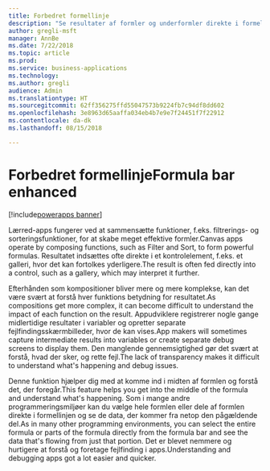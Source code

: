 ```yaml
---
title: Forbedret formellinje
description: "Se resultater af formler og underformler direkte i formellinjen i lærred-apps"
author: gregli-msft
manager: AnnBe
ms.date: 7/22/2018
ms.topic: article
ms.prod: 
ms.service: business-applications
ms.technology: 
ms.author: gregli
audience: Admin
ms.translationtype: HT
ms.sourcegitcommit: 62ff356275ffd55047573b9224fb7c94df8dd602
ms.openlocfilehash: 3e8963d65aaffa034eb4b7e9e7f24451f7f22912
ms.contentlocale: da-dk
ms.lasthandoff: 08/15/2018

---
```

# <a name="formula-bar-enhanced"></a><span data-ttu-id="12c20-103">Forbedret formellinje</span><span class="sxs-lookup"><span data-stu-id="12c20-103">Formula bar enhanced</span></span> 

[!include[powerapps banner](../includes/powerapps.md)]




<span data-ttu-id="12c20-104">Lærred-apps fungerer ved at sammensætte funktioner, f.eks. filtrerings- og sorteringsfunktioner, for at skabe meget effektive formler.</span><span class="sxs-lookup"><span data-stu-id="12c20-104">Canvas apps operate by composing functions, such as Filter and Sort, to form powerful formulas.</span></span> <span data-ttu-id="12c20-105">Resultatet indsættes ofte direkte i et kontrolelement, f.eks. et galleri, hvor det kan fortolkes yderligere.</span><span class="sxs-lookup"><span data-stu-id="12c20-105">The result is often fed directly into a control, such as a gallery, which may interpret it further.</span></span>

<span data-ttu-id="12c20-106">Efterhånden som kompositioner bliver mere og mere komplekse, kan det være svært at forstå hver funktions betydning for resultatet.</span><span class="sxs-lookup"><span data-stu-id="12c20-106">As compositions get more complex, it can become difficult to understand the impact of each function on the result.</span></span> <span data-ttu-id="12c20-107">Appudviklere registrerer nogle gange midlertidige resultater i variabler og opretter separate fejlfindingsskærmbilleder, hvor de kan vises.</span><span class="sxs-lookup"><span data-stu-id="12c20-107">App makers will sometimes capture intermediate results into variables or create separate debug screens to display them.</span></span> <span data-ttu-id="12c20-108">Den manglende gennemsigtighed gør det svært at forstå, hvad der sker, og rette fejl.</span><span class="sxs-lookup"><span data-stu-id="12c20-108">The lack of transparency makes it difficult to understand what's happening and debug issues.</span></span>

<span data-ttu-id="12c20-109">Denne funktion hjælper dig med at komme ind i midten af formlen og forstå det, der foregår.</span><span class="sxs-lookup"><span data-stu-id="12c20-109">This feature helps you get into the middle of the formula and understand what's happening.</span></span> <span data-ttu-id="12c20-110">Som i mange andre programmeringsmiljøer kan du vælge hele formlen eller dele af formlen direkte i formellinjen og se de data, der kommer fra netop den pågældende del.</span><span class="sxs-lookup"><span data-stu-id="12c20-110">As in many other programming environments, you can select the entire formula or parts of the formula directly from the formula bar and see the data that's flowing from just that portion.</span></span> <span data-ttu-id="12c20-111">Det er blevet nemmere og hurtigere at forstå og foretage fejlfinding i apps.</span><span class="sxs-lookup"><span data-stu-id="12c20-111">Understanding and debugging apps got a lot easier and quicker.</span></span>



